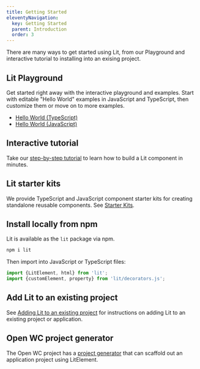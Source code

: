 ```yaml
---
title: Getting Started
eleventyNavigation:
  key: Getting Started
  parent: Introduction
  order: 3
---
```


There are many ways to get started using Lit, from our Playground and interactive tutorial to installing into an exising project.

## Lit Playground

Get started right away with the interactive playground and examples. Start with editable "Hello World" examples in JavaScript and TypeScript, then customize them or move on to more examples.

* [Hello World (TypeScript)](/playground/#sample=examples/hello-world-typescript)
* [Hello World (JavaScript)](/playground/#sample=examples/hello-world-javascript)

## Interactive tutorial

Take our [step-by-step tutorial](/tutorial/) to learn how to build a Lit component in minutes.

## Lit starter kits

We provide TypeScript and JavaScript component starter kits for creating standalone reusable components. See [Starter Kits](/docs/tools/starter-kits/).

## Install locally from npm

Lit is available as the `lit` package via npm.

```sh
npm i lit
```

Then import into JavaScript or TypeScript files:

```ts
import {LitElement, html} from 'lit';
import {customElement, property} from 'lit/decorators.js';
```

## Add Lit to an existing project

See [Adding Lit to an existing project](/docs/tools/adding-lit) for instructions on adding Lit to an existing project or application.

## Open WC project generator

The Open WC project has a [project generator](https://open-wc.org/docs/development/generator/) that can scaffold out an application project using LitElement.
